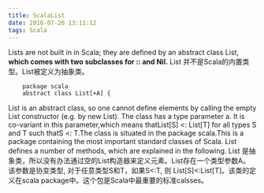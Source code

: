 ```yaml
---
title: ScalaList
date: 2016-07-26 13:11:12
tags: Scala
---
```

Lists are not built in in Scala; they are defined by an abstract class List, **which comes with two subclasses for :: and Nil.**
List 并不是Scala的内置类型。List被定义为抽象类。

```
    package scala
    abstract class List[+A] {
```
List is an abstract class, so one cannot define elements by calling the empty List constructor (e.g. by new List). The class has a type parameter a. It is co-variant in this parameter,which means thatList[S] <: List[T] for all types S and T such thatS <: T.The class is situated in the package scala.This is a package containing the most important standard classes of Scala. List defines a number of methods, which are explained in the following.
List 是抽象类，所以没有办法通过空的List构造器来定义元素。List存在一个类型参数A。该参数是协变类型, 对于任意类型S和T，如果S<:T, 则 List[S]<:List[T]。该类的定义在scala package中。这个包是Scala中最重要的标准calsses。
